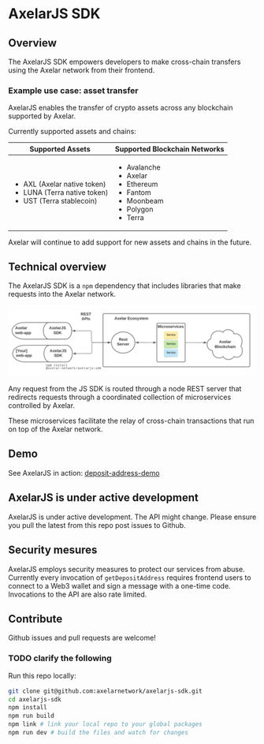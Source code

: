 # AxelarJS SDK

## Overview

The AxelarJS SDK empowers developers to make cross-chain transfers using the Axelar network from their frontend.

### Example use case: asset transfer

AxelarJS enables the transfer of crypto assets across any blockchain supported by Axelar.

Currently supported assets and chains:

| Supported Assets                                                                                             | Supported Blockchain Networks                                                                                             |
| ------------------------------------------------------------------------------------------------------------ | ------------------------------------------------------------------------------------------------------------------------- |
| <ul><li>AXL (Axelar native token)</li><li>LUNA (Terra native token)</li><li>UST (Terra stablecoin)</li></ul> | <ul><li>Avalanche</li><li>Axelar</li><li>Ethereum</li><li>Fantom</li><li>Moonbeam</li><li>Polygon</li><li>Terra</li></ul> |

Axelar will continue to add support for new assets and chains in the future.

## Technical overview

The AxelarJS SDK is a `npm` dependency that includes libraries that make requests into the Axelar network.

![Architecture diagram](sdk-diagram.png)

Any request from the JS SDK is routed through a node REST server that redirects requests through a coordinated collection of microservices controlled by Axelar.

These microservices facilitate the relay of cross-chain transactions that run on top of the Axelar network.

## Demo

See AxelarJS in action: [deposit-address-demo](https://github.com/axelarnetwork/deposit-address-demo)

## AxelarJS is under active development

AxelarJS is under active development. The API might change. Please ensure you pull the latest from this repo post issues to Github.

## Security mesures

AxelarJS employs security measures to protect our services from abuse. Currently every invocation of `getDepositAddress` requires frontend users to connect to a Web3 wallet and sign a message with a one-time code. Invocations to the API are also rate limited.

## Contribute

Github issues and pull requests are welcome!

### TODO clarify the following

Run this repo locally:

```bash
git clone git@github.com:axelarnetwork/axelarjs-sdk.git
cd axelarjs-sdk
npm install
npm run build
npm link # link your local repo to your global packages
npm run dev # build the files and watch for changes
```
